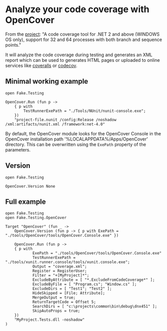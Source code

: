 # Analyze your code coverage with OpenCover

From the [project](https://github.com/OpenCover/opencover):
"A code coverage tool for .NET 2 and above (WINDOWS OS only), support for 32 and 64 processes with both branch and sequence points."

It will analyze the code coverage during testing and generates an XML report which can be used to generates HTML pages or uploaded to online services like [coveralls](https://coveralls.io/) or [codecov](https://codecov.io/).

## Minimal working example

    open Fake.Testing

    OpenCover.Run (fun p ->
        { p with
            TestRunnerExePath = "./Tools/NUnit/nunit-console.exe";
        })
        "project-file.nunit /config:Release /noshadow /xml:artifacts/nunit.xml /framework:net-4.0"

By default, the OpenCover module looks for the OpenCover Console in the OpenCover installation path '%LOCALAPPDATA%/Apps/OpenCover' directory. This can be overwritten using the `ExePath` property of the parameters.

## Version

    open Fake.Testing

    OpenCover.Version None

## Full example

    open Fake.Testing
    open Fake.Testing.OpenCover

    Target "OpenCover" (fun _ ->
        OpenCover.Version (fun p -> { p with ExePath = "./tools/OpenCover/tools/OpenCover.Console.exe" })

        OpenCover.Run (fun p ->
        { p with
                ExePath = "./tools/OpenCover/tools/OpenCover.Console.exe"
                TestRunnerExePath = "./tools/xunit.runner.console/tools/xunit.console.exe";
                Output = "coverage.xml";
                Register = RegisterUser;
                Filter = "+[MyProject]*";
                ExcludeByAttribute = [ "*.ExcludeFromCodeCoverage*" ];
                ExcludeByFile = [ "Program.cs"; "Window.cs" ];
                ExcludeDirs = [ "Test1"; "Test2" ];
                HideSkipped = [File; Attribute];
                MergeOutput = true;
                ReturnTargetCode = Offset 5;
                SearchDirs = [ "c:\projects\common\bin\debug\dnx451" ];
                SkipAutoProps = true;
        })
        "MyProject.Tests.dll -noshadow"
    )